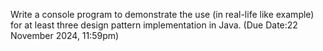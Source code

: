 Write a console program to demonstrate the use (in real-life like example) for at least three design pattern implementation in Java.   (Due Date:22 November 2024, 11:59pm)
